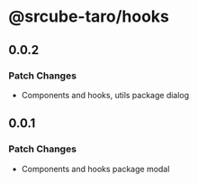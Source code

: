 # @srcube-taro/hooks

## 0.0.2

### Patch Changes

- Components and hooks, utils package
  dialog

## 0.0.1

### Patch Changes

- Components and hooks package
  modal
